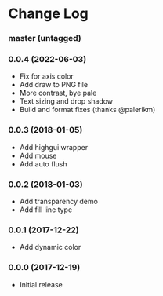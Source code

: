 Change Log
==========

### master (untagged)

### 0.0.4 (2022-06-03)

* Fix for axis color
* Add draw to PNG file
* More contrast, bye pale
* Text sizing and drop shadow
* Build and format fixes (thanks @palerikm)

### 0.0.3 (2018-01-05)

* Add highgui wrapper
* Add mouse
* Add auto flush

### 0.0.2 (2018-01-03)

* Add transparency demo
* Add fill line type

### 0.0.1 (2017-12-22)

* Add dynamic color

### 0.0.0 (2017-12-19)

* Initial release

